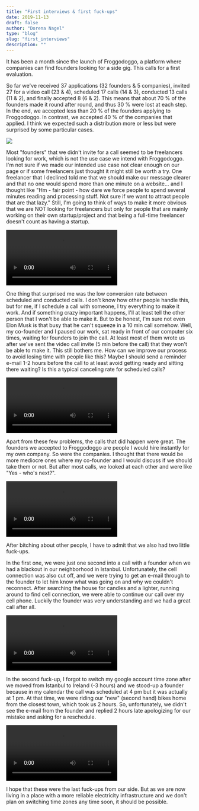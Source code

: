 ```yaml
---
title: "First interviews & first fuck-ups"
date: 2019-11-13
draft: false
author: "Dorena Nagel"
type: "blog"
slug: "first_interviews"
description: ""
---
```


It has been a month since the launch of Froggodoggo, a platform where companies can find founders looking for a side gig. This calls for a first evaluation.

So far we've received 37 applications (32 founders & 5 companies), invited 27 for a video call (23 & 4), scheduled 17 calls (14 & 3), conducted 13 calls (11 & 2), and finally accepted 8 (6 & 2). This means that about 70 % of the founders made it round after round, and thus 30 % were lost at each step. In the end, we accepted less than 20 % of the founders applying to Froggodoggo. In contrast, we accepted 40 % of the companies that applied. I think we expected such a distribution more or less but were surprised by some particular cases.

<!--more-->

<img src="/images/fd_chart.png" class="logo_3">

Most "founders" that we didn't invite for a call seemed to be freelancers looking for work, which is not the use case we intend with Froggodoggo. I'm not sure if we made our intended use case not clear enough on our page or if some freelancers just thought it might still be worth a try. One freelancer that I declined told me that we should make our message clearer and that no one would spend more than one minute on a website... and I thought like "Hm - fair point - how dare we force people to spend several minutes reading and processing stuff. Not sure if we want to attract people that are that lazy." Still, I'm going to think of ways to make it more obvious that we are NOT looking for freelancers but only for people that are mainly working on their own startup/project and that being a full-time freelancer doesn't count as having a startup.

<video autoplay loop class="video_2"><source src="/images/giphy_info.mp4" type="video/mp4"/></video>

One thing that surprised me was the low conversion rate between scheduled and conducted calls. I don't know how other people handle this, but for me, if I schedule a call with someone, I try everything to make it work. And if something crazy important happens, I'll at least tell the other person that I won't be able to make it. But to be honest, I'm sure not even Elon Musk is that busy that he can't squeeze in a 10 min call somehow. Well, my co-founder and I paused our work, sat ready in front of our computer six times, waiting for founders to join the call. At least most of them wrote us after we've sent the video call invite (5 min before the call) that they won't be able to make it. This still bothers me. How can we improve our process to avoid losing time with people like this? Maybe I should send a reminder e-mail 1-2 hours before the call to at least avoid getting ready and sitting there waiting? Is this a typical canceling rate for scheduled calls?

<video autoplay loop class="video_2"><source src="/images/giphy_waiting.mp4" type="video/mp4"/></video>

Apart from these few problems, the calls that did happen were great. The founders we accepted to Froggodoggo are people I would hire instantly for my own company. So were the companies. I thought that there would be more mediocre ones where my co-founder and I would discuss if we should take them or not. But after most calls, we looked at each other and were like "Yes - who's next?".

<video autoplay loop class="video_2"><source src="/images/giphy_yeah.mp4" type="video/mp4"/></video>

After bitching about other people, I have to admit that we also had two little fuck-ups.

In the first one, we were just one second into a call with a founder when we had a blackout in our neighborhood in Istanbul. Unfortunately, the cell connection was also cut off, and we were trying to get an e-mail through to the founder to let him know what was going on and why we couldn't reconnect. After searching the house for candles and a lighter, running around to find cell connection, we were able to continue our call over my cell phone. Luckily the founder was very understanding and we had a great call after all.

<video autoplay loop class="video_2"><source src="/images/giphy_blackout.mp4" type="video/mp4"/></video>

In the second fuck-up, I forgot to switch my google account time zone after we moved from Istanbul to Ireland (-3 hours) and we stood-up a founder because in my calendar the call was scheduled at 4 pm but it was actually at 1 pm. At that time, we were riding our "new" (second hand) bikes home from the closest town, which took us 2 hours. So, unfortunately, we didn't see the e-mail from the founder and replied 2 hours late apologizing for our mistake and asking for a reschedule.

<video autoplay loop class="video_2"><source src="/images/giphy_facepalm.mp4" type="video/mp4"/></video>

I hope that these were the last fuck-ups from our side. But as we are now living in a place with a more reliable electricity infrastructure and we don't plan on switching time zones any time soon, it should be possible.



